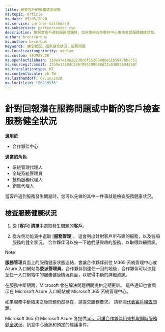 ```yaml
---
title: 檢查客戶的服務健康狀態
ms.topic: article
ms.date: 05/05/2020
ms.service: partner-dashboard
ms.subservice: partnercenter-csp
description: 瞭解當客戶遇到服務問題時，如何使用合作夥伴中心來檢查其服務健康狀態。
author: brentserbus
ms.author: brserbus
Keywords: 健全狀況，服務健全狀況，服務問題
ms.localizationpriority: medium
ms.custom: SEOMAY.20
ms.openlocfilehash: 110e47e18620230c8f152864d8e61b5847bb8c51
ms.sourcegitcommit: 13b0e1358dc306f896190088d31a0d883644850f
ms.translationtype: MT
ms.contentlocale: zh-TW
ms.lasthandoff: 07/10/2020
ms.locfileid: "86219536"
---
```

# <a name="check-service-health-for-a-customer-reporting-a-potential-service-problem-or-outage"></a>針對回報潛在服務問題或中斷的客戶檢查服務健全狀況

**適用於**

- 合作夥伴中心

**適當的角色**

- 系統管理代理人
- 全域系統管理員
- 技術服務代理人
- 銷售代理人

當客戶遇到服務發生問題時，您可以先做的其中一件事就是檢查服務健康狀況。 

## <a name="check-service-health"></a>檢查服務健康狀況

1. 從 [**客戶] 清單**中選取發生問題的**客戶**。

2. 從左側功能表中選取 [**服務管理**]。 這會列出針對客戶所布建的服務，以及各項服務的健全狀況。 合作夥伴可以按一下他們感興趣的服務，以取得詳細資訊。 

>[!NOTE] 
> **服務管理**頁面上的服務健康狀態連結，會讓合作夥伴前往 M365 系統管理中心或 Azure 入口網站為**委派管理員**。合作夥伴到達任一目的地後，合作夥伴可以流覽至任一入口網站中的服務健康情況頁面，以取得中斷的詳細資訊。
 
在服務中斷期間，Microsoft 會在解決問題期間提供定期更新。 這些通知也會顯示在 Microsoft Azure 入口網站或 Microsoft 365 系統管理中心。

如果服務中斷結束之後問題仍然存在，請提交服務要求。 請參閱[代表客戶報告問題](report-problems-on-behalf-of-a-customer.md)。

Microsoft 365 和 Microsoft Azure 各提供[api，可讓合作夥伴用來抓取即時服務健全狀況](get-automated-service-notifications-with-our-apis.md)、訊息中心通訊和預定的維護事件。

 

